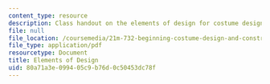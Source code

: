 ```yaml
---
content_type: resource
description: Class handout on the elements of design for costume design.
file: null
file_location: /coursemedia/21m-732-beginning-costume-design-and-construction-fall-2008/80a71a3e099405c9b76d0c50453dc78f_design.pdf
file_type: application/pdf
resourcetype: Document
title: Elements of Design
uid: 80a71a3e-0994-05c9-b76d-0c50453dc78f
---
```


